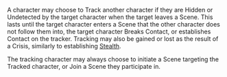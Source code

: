 A character may choose to Track another character if they are Hidden or Undetected by the target character when the target leaves a Scene. This lasts until the target character enters a Scene that the other character does not follow them into, the target character Breaks Contact, or establishes Contact on the tracker. Tracking may also be gained or lost as the result of a Crisis, similarly to establishing [Stealth](../../../Systems/Conflict/Stealth.md).

The tracking character may always choose to initiate a Scene targeting the Tracked character, or Join a Scene they participate in.